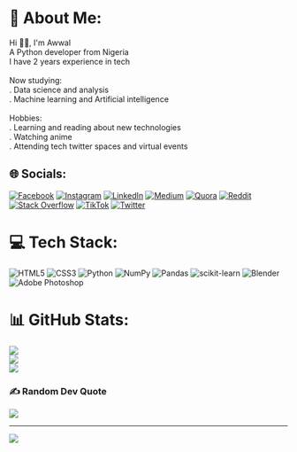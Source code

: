 # 💫 About Me:
Hi 👋🏽, I'm Awwal<br>A Python developer from Nigeria<br>I have 2 years experience in tech<br><br>Now studying:<br>         . Data science and analysis<br>         . Machine learning and Artificial intelligence<br>      <br>Hobbies:<br>         . Learning and reading about new technologies<br>         . Watching anime<br>         . Attending tech twitter spaces and virtual events


## 🌐 Socials:
[![Facebook](https://img.shields.io/badge/Facebook-%231877F2.svg?logo=Facebook&logoColor=white)](https://facebook.com/awwal.sadu) [![Instagram](https://img.shields.io/badge/Instagram-%23E4405F.svg?logo=Instagram&logoColor=white)](https://instagram.com/saduawwal) [![LinkedIn](https://img.shields.io/badge/LinkedIn-%230077B5.svg?logo=linkedin&logoColor=white)](https://linkedin.com/in/awwal-sadu) [![Medium](https://img.shields.io/badge/Medium-12100E?logo=medium&logoColor=white)](https://medium.com/@Saduawwal) [![Quora](https://img.shields.io/badge/Quora-%23B92B27.svg?logo=Quora&logoColor=white)](https://quora.com/profile/Awwal-Sadu) [![Reddit](https://img.shields.io/badge/Reddit-%23FF4500.svg?logo=Reddit&logoColor=white)](https://reddit.com/user/Basic_Independence58) [![Stack Overflow](https://img.shields.io/badge/-Stackoverflow-FE7A16?logo=stack-overflow&logoColor=white)](https://stackoverflow.com/users/16372962) [![TikTok](https://img.shields.io/badge/TikTok-%23000000.svg?logo=TikTok&logoColor=white)](https://tiktok.com/@tiktokdude192) [![Twitter](https://img.shields.io/badge/Twitter-%231DA1F2.svg?logo=Twitter&logoColor=white)](https://twitter.com/@AwwalSadu1) 

# 💻 Tech Stack:
![HTML5](https://img.shields.io/badge/html5-%23E34F26.svg?style=for-the-badge&logo=html5&logoColor=white) ![CSS3](https://img.shields.io/badge/css3-%231572B6.svg?style=for-the-badge&logo=css3&logoColor=white) ![Python](https://img.shields.io/badge/python-3670A0?style=for-the-badge&logo=python&logoColor=ffdd54) ![NumPy](https://img.shields.io/badge/numpy-%23013243.svg?style=for-the-badge&logo=numpy&logoColor=white) ![Pandas](https://img.shields.io/badge/pandas-%23150458.svg?style=for-the-badge&logo=pandas&logoColor=white) ![scikit-learn](https://img.shields.io/badge/scikit--learn-%23F7931E.svg?style=for-the-badge&logo=scikit-learn&logoColor=white) ![Blender](https://img.shields.io/badge/blender-%23F5792A.svg?style=for-the-badge&logo=blender&logoColor=white) ![Adobe Photoshop](https://img.shields.io/badge/adobephotoshop-%2331A8FF.svg?style=for-the-badge&logo=adobephotoshop&logoColor=white)
# 📊 GitHub Stats:
![](https://github-readme-stats.vercel.app/api?username=AwwalSadu&theme=dark&hide_border=false&include_all_commits=false&count_private=false)<br/>
![](https://github-readme-streak-stats.herokuapp.com/?user=AwwalSadu&theme=dark&hide_border=false)<br/>
![](https://github-readme-stats.vercel.app/api/top-langs/?username=AwwalSadu&theme=dark&hide_border=false&include_all_commits=false&count_private=false&layout=compact)

### ✍️ Random Dev Quote
![](https://quotes-github-readme.vercel.app/api?type=horizontal&theme=radical)

---
[![](https://visitcount.itsvg.in/api?id=AwwalSadu&icon=0&color=0)](https://visitcount.itsvg.in)
